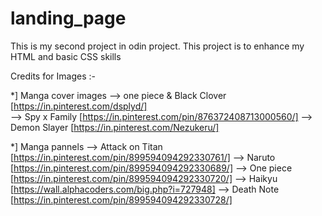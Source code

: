 # landing_page
This is my second project in odin project.
This project is to enhance my HTML and basic CSS skills 

Credits for Images :-

*] Manga cover images 
    --> one piece & Black Clover [https://in.pinterest.com/dsplyd/]   
    --> Spy x Family [https://in.pinterest.com/pin/876372408713000560/]
    --> Demon Slayer [https://in.pinterest.com/Nezukeru/]

*] Manga pannels 
    --> Attack on Titan [https://in.pinterest.com/pin/899594094292330761/]
    --> Naruto [https://in.pinterest.com/pin/899594094292330689/]
    --> One piece [https://in.pinterest.com/pin/899594094292330720/]
    --> Haikyu [https://wall.alphacoders.com/big.php?i=727948]
    --> Death Note [https://in.pinterest.com/pin/899594094292330728/]
    